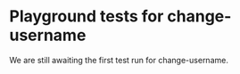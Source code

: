 # Playground tests for change-username
We are still awaiting the first test run for change-username.
